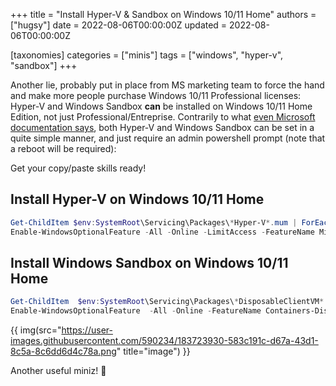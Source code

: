 +++
title = "Install Hyper-V & Sandbox on Windows 10/11 Home"
authors = ["hugsy"]
date = 2022-08-06T00:00:00Z
updated = 2022-08-06T00:00:00Z

[taxonomies]
categories = ["minis"]
tags = ["windows", "hyper-v", "sandbox"]
+++

Another lie, probably put in place from MS marketing team to force the hand and make more people purchase Windows 10/11 Professional licenses: Hyper-V and Windows Sandbox **can** be installed on Windows 10/11 Home Edition, not just Professional/Entreprise. Contrarily to what [even Microsoft documentation says](https://docs.microsoft.com/en-us/virtualization/hyper-v-on-windows/quick-start/enable-hyper-v#check-requirements), both Hyper-V and Windows Sandbox can be set in a quite simple manner, and just require an admin powershell prompt (note that a reboot will be required):

Get your copy/paste skills ready!

## Install Hyper-V on Windows 10/11 Home

```powershell
Get-ChildItem $env:SystemRoot\Servicing\Packages\*Hyper-V*.mum | ForEach-Object { dism -Online -NoRestart -add-package:"$_" }
Enable-WindowsOptionalFeature -All -Online -LimitAccess -FeatureName Microsoft-Hyper-V
```

## Install Windows Sandbox on Windows 10/11 Home

```powershell
Get-ChildItem  $env:SystemRoot\Servicing\Packages\*DisposableClientVM*.mum | ForEach-Object { dism -Online -NoRestart -add-package:"$_" }
Enable-WindowsOptionalFeature  -All -Online -FeatureName Containers-DisposableClientVM
```

{{ img(src="https://user-images.githubusercontent.com/590234/183723930-583c191c-d67a-43d1-8c5a-8c6dd6d4c78a.png" title="image") }}


Another useful miniz! 👋
